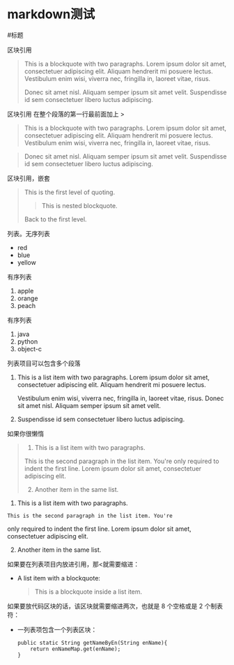 markdown测试
=======
#标题

区块引用
> This is a blockquote with two paragraphs. Lorem ipsum dolor sit amet,
> consectetuer adipiscing elit. Aliquam hendrerit mi posuere lectus.
> Vestibulum enim wisi, viverra nec, fringilla in, laoreet vitae, risus.
> 
> Donec sit amet nisl. Aliquam semper ipsum sit amet velit. Suspendisse
> id sem consectetuer libero luctus adipiscing.

区块引用 在整个段落的第一行最前面加上 >
> This is a blockquote with two paragraphs. Lorem ipsum dolor sit amet,
consectetuer adipiscing elit. Aliquam hendrerit mi posuere lectus.
Vestibulum enim wisi, viverra nec, fringilla in, laoreet vitae, risus.

> Donec sit amet nisl. Aliquam semper ipsum sit amet velit. Suspendisse
id sem consectetuer libero luctus adipiscing.

区块引用，嵌套
> This is the first level of quoting.
>
> > This is nested blockquote.
>
> Back to the first level.

列表。无序列表

*	red
*	blue
*	yellow

有序列表

1.  apple
2.	orange
3.	peach

有序列表

1.	java
1.	python
1.	object-c

列表项目可以包含多个段落

1.  This is a list item with two paragraphs. Lorem ipsum dolor
    sit amet, consectetuer adipiscing elit. Aliquam hendrerit
    mi posuere lectus.

    Vestibulum enim wisi, viverra nec, fringilla in, laoreet
    vitae, risus. Donec sit amet nisl. Aliquam semper ipsum
    sit amet velit.

2.  Suspendisse id sem consectetuer libero luctus adipiscing.

如果你很懒惰

>1.   This is a list item with two paragraphs.
>
>   This is the second paragraph in the list item. You're
>only required to indent the first line. Lorem ipsum dolor
>sit amet, consectetuer adipiscing elit.
>
>2.   Another item in the same list.


1.   This is a list item with two paragraphs.

    This is the second paragraph in the list item. You're
only required to indent the first line. Lorem ipsum dolor
sit amet, consectetuer adipiscing elit.

2.   Another item in the same list.

如果要在列表项目内放进引用，那&lt;就需要缩进：

*   A list item with a blockquote:

    > This is a blockquote
    > inside a list item.

如果要放代码区块的话，该区块就需要缩进两次，也就是 8 个空格或是 2 个制表符：

*   一列表项包含一个列表区块：

		public static String getNameByEn(String enName){
			return enNameMap.get(enName);
		}